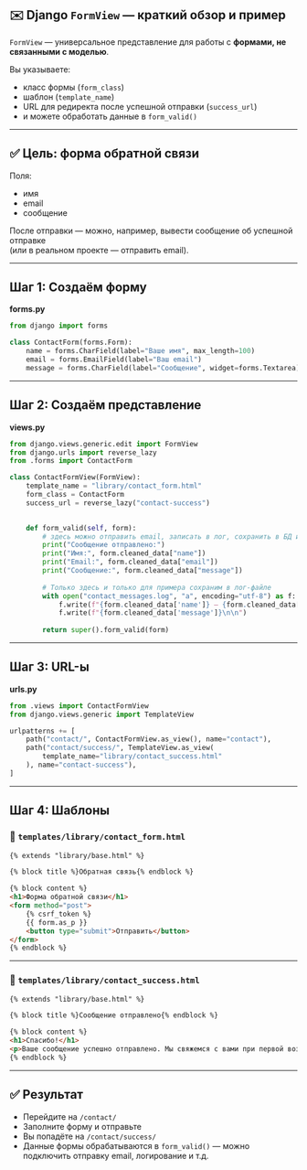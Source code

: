 ## ✉️ Django `FormView` — краткий обзор и пример

`FormView` — универсальное представление для работы с **формами, не связанными с моделью**.  

Вы указываете:  
* класс формы (`form_class`)
* шаблон (`template_name`)
* URL для редиректа после успешной отправки (`success_url`)
* и можете обработать данные в `form_valid()`

---

## ✅ Цель: форма обратной связи

Поля:

* имя
* email
* сообщение

После отправки — можно, например, вывести сообщение об успешной отправке   
(или в реальном проекте — отправить email).

---

## Шаг 1: Создаём форму

**forms.py**

```python
from django import forms

class ContactForm(forms.Form):
    name = forms.CharField(label="Ваше имя", max_length=100)
    email = forms.EmailField(label="Ваш email")
    message = forms.CharField(label="Сообщение", widget=forms.Textarea)
```

---

## Шаг 2: Создаём представление

**views.py**

```python
from django.views.generic.edit import FormView
from django.urls import reverse_lazy
from .forms import ContactForm

class ContactFormView(FormView):
    template_name = "library/contact_form.html"
    form_class = ContactForm
    success_url = reverse_lazy("contact-success")

     
    def form_valid(self, form):
        # здесь можно отправить email, записать в лог, сохранить в БД и т.д.
        print("Сообщение отправлено:")
        print("Имя:", form.cleaned_data["name"])
        print("Email:", form.cleaned_data["email"])
        print("Сообщение:", form.cleaned_data["message"])
        
        # Только здесь и только для примера сохраним в лог-файле
        with open("contact_messages.log", "a", encoding="utf-8") as f:
            f.write(f"{form.cleaned_data['name']} — {form.cleaned_data['email']}\n")
            f.write(f"{form.cleaned_data['message']}\n\n")
     
        return super().form_valid(form)
```

---

## Шаг 3: URL-ы

**urls.py**

```python
from .views import ContactFormView
from django.views.generic import TemplateView

urlpatterns += [
    path("contact/", ContactFormView.as_view(), name="contact"),
    path("contact/success/", TemplateView.as_view(
        template_name="library/contact_success.html"
    ), name="contact-success"),
]
```

---

## Шаг 4: Шаблоны

### 📄 `templates/library/contact_form.html`

```html
{% extends "library/base.html" %}

{% block title %}Обратная связь{% endblock %}

{% block content %}
<h1>Форма обратной связи</h1>
<form method="post">
    {% csrf_token %}
    {{ form.as_p }}
    <button type="submit">Отправить</button>
</form>
{% endblock %}
```

---

### 📄 `templates/library/contact_success.html`

```html
{% extends "library/base.html" %}

{% block title %}Сообщение отправлено{% endblock %}

{% block content %}
<h1>Спасибо!</h1>
<p>Ваше сообщение успешно отправлено. Мы свяжемся с вами при первой возможности.</p>
{% endblock %}
```

---

## ✅ Результат

* Перейдите на `/contact/`
* Заполните форму и отправьте
* Вы попадёте на `/contact/success/`
* Данные формы обрабатываются в `form_valid()` — можно подключить отправку email, логирование и т.д.

